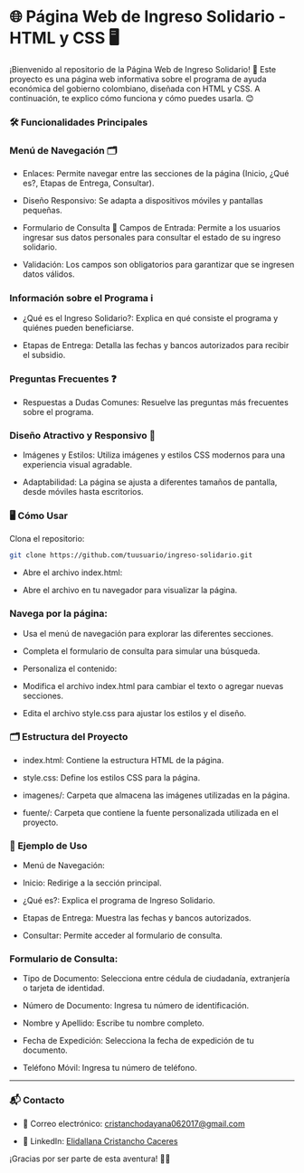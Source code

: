 # 🌐 Página Web de Ingreso Solidario - HTML y CSS 🖥️
¡Bienvenido al repositorio de la Página Web de Ingreso Solidario! 🚀 Este proyecto es una página web informativa sobre el programa de ayuda económica del gobierno colombiano, diseñada con HTML y CSS. A continuación, te explico cómo funciona y cómo puedes usarla. 😊

### 🛠️ Funcionalidades Principales
### Menú de Navegación 🗂️
- Enlaces: Permite navegar entre las secciones de la página (Inicio, ¿Qué es?, Etapas de Entrega, Consultar).

- Diseño Responsivo: Se adapta a dispositivos móviles y pantallas pequeñas.

- Formulario de Consulta 📝
Campos de Entrada: Permite a los usuarios ingresar sus datos personales para consultar el estado de su ingreso solidario.

- Validación: Los campos son obligatorios para garantizar que se ingresen datos válidos.

### Información sobre el Programa ℹ️
- ¿Qué es el Ingreso Solidario?: Explica en qué consiste el programa y quiénes pueden beneficiarse.

- Etapas de Entrega: Detalla las fechas y bancos autorizados para recibir el subsidio.

### Preguntas Frecuentes ❓
- Respuestas a Dudas Comunes: Resuelve las preguntas más frecuentes sobre el programa.

### Diseño Atractivo y Responsivo 🎨
- Imágenes y Estilos: Utiliza imágenes y estilos CSS modernos para una experiencia visual agradable.

- Adaptabilidad: La página se ajusta a diferentes tamaños de pantalla, desde móviles hasta escritorios.

### 🖥️ Cómo Usar
Clona el repositorio:

````bash
git clone https://github.com/tuusuario/ingreso-solidario.git
````
- Abre el archivo index.html:

- Abre el archivo en tu navegador para visualizar la página.

### Navega por la página:

- Usa el menú de navegación para explorar las diferentes secciones.

- Completa el formulario de consulta para simular una búsqueda.

- Personaliza el contenido:

- Modifica el archivo index.html para cambiar el texto o agregar nuevas secciones.

- Edita el archivo style.css para ajustar los estilos y el diseño.

### 🗂️ Estructura del Proyecto
- index.html: Contiene la estructura HTML de la página.

- style.css: Define los estilos CSS para la página.

- imagenes/: Carpeta que almacena las imágenes utilizadas en la página.

- fuente/: Carpeta que contiene la fuente personalizada utilizada en el proyecto.

### 📜 Ejemplo de Uso
- Menú de Navegación:
- Inicio: Redirige a la sección principal.

- ¿Qué es?: Explica el programa de Ingreso Solidario.

- Etapas de Entrega: Muestra las fechas y bancos autorizados.

- Consultar: Permite acceder al formulario de consulta.

### Formulario de Consulta:
- Tipo de Documento: Selecciona entre cédula de ciudadanía, extranjería o tarjeta de identidad.

- Número de Documento: Ingresa tu número de identificación.

- Nombre y Apellido: Escribe tu nombre completo.

- Fecha de Expedición: Selecciona la fecha de expedición de tu documento.

- Teléfono Móvil: Ingresa tu número de teléfono.
____
### 📬 Contacto
- 📧 Correo electrónico: cristanchodayana062017@gmail.com

- 💼 LinkedIn: [Elidallana Cristancho Caceres](https://www.linkedin.com/in/elidallanacristancho/)

¡Gracias por ser parte de esta aventura! 🚀✨
